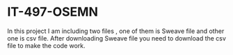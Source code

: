 IT-497-OSEMN
============
 In this project I am including two files , one of them is Sweave file and other one is csv file. 
 After downloading Sweave file you need to download the csv file to make the code work.
